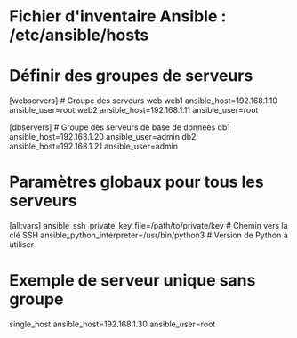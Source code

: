 # Fichier d'inventaire Ansible : /etc/ansible/hosts

# Définir des groupes de serveurs
[webservers]  # Groupe des serveurs web
web1 ansible_host=192.168.1.10 ansible_user=root
web2 ansible_host=192.168.1.11 ansible_user=root

[dbservers]  # Groupe des serveurs de base de données
db1 ansible_host=192.168.1.20 ansible_user=admin
db2 ansible_host=192.168.1.21 ansible_user=admin

# Paramètres globaux pour tous les serveurs
[all:vars]
ansible_ssh_private_key_file=/path/to/private/key  # Chemin vers la clé SSH
ansible_python_interpreter=/usr/bin/python3       # Version de Python à utiliser

# Exemple de serveur unique sans groupe
single_host ansible_host=192.168.1.30 ansible_user=root
